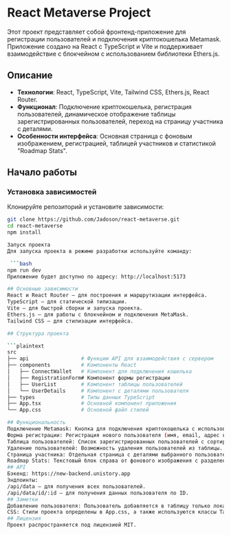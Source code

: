 # React Metaverse Project

Этот проект представляет собой фронтенд-приложение для регистрации пользователей и подключения криптокошелька Metamask. Приложение создано на React с TypeScript и Vite и поддерживает взаимодействие с блокчейном с использованием библиотеки Ethers.js. 

## Описание

- **Технологии**: React, TypeScript, Vite, Tailwind CSS, Ethers.js, React Router.
- **Функционал**: Подключение криптокошелька, регистрация пользователей, динамическое отображение таблицы зарегистрированных пользователей, переход на страницу участника с деталями.
- **Особенности интерфейса**: Основная страница с фоновым изображением, регистрацией, таблицей участников и статистикой "Roadmap Stats".

##  Начало работы

### Установка зависимостей

Клонируйте репозиторий и установите зависимости:

```bash
git clone https://github.com/Jadoson/react-metaverse.git
cd react-metaverse
npm install

Запуск проекта
Для запуска проекта в режиме разработки используйте команду:

 ```bash
npm run dev
Приложение будет доступно по адресу: http://localhost:5173

## Основные зависимости
React и React Router — для построения и маршрутизации интерфейса.
TypeScript — для статической типизации.
Vite — для быстрой сборки и запуска проекта.
Ethers.js — для работы с блокчейном и подключения MetaMask.
Tailwind CSS — для стилизации интерфейса.

## Структура проекта

```plaintext
src
├── api                 # Функции API для взаимодействия с сервером
├── components          # Компоненты React
│   ├── ConnectWallet   # Компонент для подключения кошелька
│   ├── RegistrationForm# Компонент формы регистрации
│   ├── UserList        # Компонент таблицы пользователей
│   └── UserDetails     # Компонент с деталями пользователя
├── types               # Типы данных TypeScript
├── App.tsx             # Основной компонент приложения
└── App.css             # Основной файл стилей

## Функциональность
Подключение Metamask: Кнопка для подключения криптокошелька с использованием MetaMask и Ethers.js.
Форма регистрации: Регистрация нового пользователя (имя, email, адрес кошелька).
Таблица пользователей: Список зарегистрированных пользователей с сортировкой по дате добавления. Новые пользователи выделяются оранжевым цветом.
Удаление пользователей: Возможность удаления пользователей из таблицы.
Страница участника: Отдельная страница с деталями выбранного пользователя.
Roadmap Stats: Текстовый блок справа от фонового изображения с разделенными полосами.
## API
Бэкенд: https://new-backend.unistory.app
Эндпоинты:
/api/data — для получения всех пользователей.
/api/data/id/:id — для получения данных пользователя по ID.
## Заметки
Добавление пользователя: Пользователь добавляется в таблицу только локально (без отправки на сервер), после нажатия на кнопку "Add to Table" в форме регистрации.
CSS: Стили проекта определены в App.css, а также используются классы Tailwind для кастомизации отдельных элементов.
## Лицензия
Проект распространяется под лицензией MIT.

